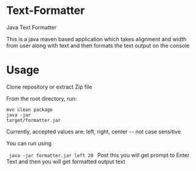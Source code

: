 # Text-Formatter
Java Text Formatter

This is a java maven based application which takes alignment and width from user along with text and then formats the text output on the console

# Usage

Clone repository or extract Zip file

From the root directory, run:

<code>mvn clean package </code> <br/>
<code>java -jar target/formatter.jar <Alignment> <Width> </code>
  
  Currently, accepted values are:
  left, right, center -- not case sensitive 

  You can run using
  
  <code> java -jar formatter.jar left 20 </code>
  Post this you will get prompt to Enter Text and then you will get formatted output text
  
 

